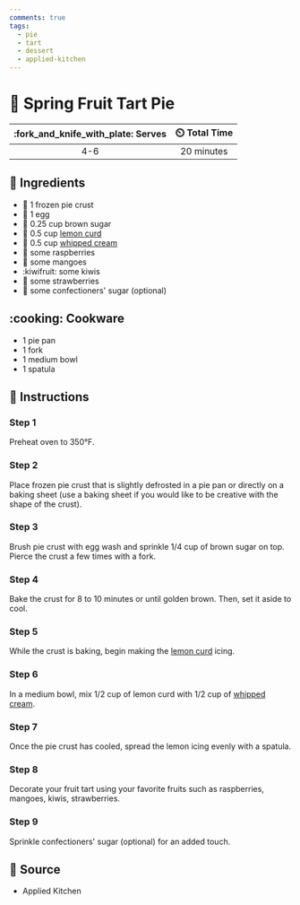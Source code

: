 ```yaml
---
comments: true
tags:
  - pie
  - tart
  - dessert
  - applied-kitchen
---
```

# :pie: Spring Fruit Tart Pie

| :fork_and_knife_with_plate: Serves | :timer_clock: Total Time |
|:----------------------------------:|:-----------------------: |
| 4-6 | 20 minutes |

## :salt: Ingredients

- :pie: 1 frozen pie crust
- :egg: 1 egg
- :maple_leaf: 0.25 cup brown sugar
- :lemon: 0.5 cup [lemon curd][1]
- :icecream: 0.5 cup [whipped cream][2]
- :strawberry: some raspberries
- :mango: some mangoes
- :kiwifruit: some kiwis
- :strawberry: some strawberries
- :candy: some confectioners' sugar (optional)

## :cooking: Cookware

- 1 pie pan
- 1 fork
- 1 medium bowl
- 1 spatula

## :pencil: Instructions

### Step 1

Preheat oven to 350°F.

### Step 2

Place frozen pie crust that is slightly defrosted in a pie pan or directly on a baking sheet (use a baking sheet if you
would like to be creative with the shape of the crust).

### Step 3

Brush pie crust with egg wash and sprinkle 1/4 cup of brown sugar on top. Pierce the crust a few times with a fork.

### Step 4

Bake the crust for 8 to 10 minutes or until golden brown. Then, set it aside to cool.

### Step 5

While the crust is baking, begin making the [lemon curd][1] icing.

### Step 6

In a medium bowl, mix 1/2 cup of lemon curd with 1/2 cup of [whipped cream][2].

### Step 7

Once the pie crust has cooled, spread the lemon icing evenly with a spatula.

### Step 8

Decorate your fruit tart using your favorite fruits such as raspberries, mangoes, kiwis, strawberries.

### Step 9

Sprinkle confectioners' sugar (optional) for an added touch.

## :link: Source

- Applied Kitchen

[1]: <../../ingredients/lemon-curd.md>
[2]: <../../ingredients/sweetened-whipped-cream.md>
